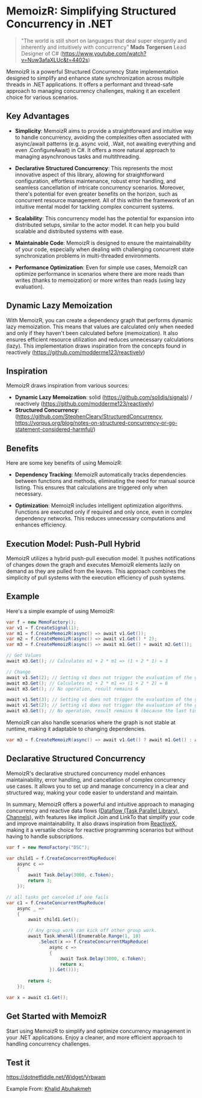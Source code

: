 # MemoizR: Simplifying Structured Concurrency in .NET

> "The world is still short on languages that deal super elegantly and inherently and intuitively with concurrency" **Mads Torgersen** Lead Designer of C# (https://www.youtube.com/watch?v=Nuw3afaXLUc&t=4402s)

MemoizR is a powerful Structured Concurrency State implementation designed to simplify and enhance state synchronization across multiple threads in .NET applications. It offers a performant and thread-safe approach to managing concurrency challenges, making it an excellent choice for various scenarios.

## Key Advantages

- **Simplicity**: MemoizR aims to provide a straightforward and intuitive way to handle concurrency, avoiding the complexities often associated with async/await patterns (e.g. async void, .Wait, not awaiting everything and even .ConfigureAwait) in C#. It offers a more natural approach to managing asynchronous tasks and multithreading.

- **Declarative Structured Concurrency**: This represents the most innovative aspect of this library, allowing for straightforward configuration, effortless maintenance, robust error handling, and seamless cancellation of intricate concurrency scenarios. Moreover, there's potential for even greater benefits on the horizon, such as concurrent resource management. All of this within the framework of an intuitive mental model for tackling complex concurrent systems.

- **Scalability**: This concurrency model has the potential for expansion into distributed setups, similar to the actor model. It can help you build scalable and distributed systems with ease.

- **Maintainable Code**: MemoizR is designed to ensure the maintainability of your code, especially when dealing with challenging concurrent state synchronization problems in multi-threaded environments.

- **Performance Optimization**: Even for simple use cases, MemoizR can optimize performance in scenarios where there are more reads than writes (thanks to memoization) or more writes than reads (using lazy evaluation).

## Dynamic Lazy Memoization

With MemoizR, you can create a dependency graph that performs dynamic lazy memoization. This means that values are calculated only when needed and only if they haven't been calculated before (memoization). It also ensures efficient resource utilization and reduces unnecessary calculations (lazy). This implementation draws inspiration from the concepts found in reactively (https://github.com/modderme123/reactively)

## Inspiration

MemoizR draws inspiration from various sources:

- **Dynamic Lazy Memoization**:  solid (https://github.com/solidjs/signals) / reactively (https://github.com/modderme123/reactively)
- **Structured Concurrency**: (https://github.com/StephenCleary/StructuredConcurrency, https://vorpus.org/blog/notes-on-structured-concurrency-or-go-statement-considered-harmful/)

##  Benefits
Here are some key benefits of using MemoizR:

- **Dependency Tracking**: MemoizR automatically tracks dependencies between functions and methods, eliminating the need for manual source listing. This ensures that calculations are triggered only when necessary.

- **Optimization**: MemoizR includes intelligent optimization algorithms. Functions are executed only if required and only once, even in complex dependency networks. This reduces unnecessary computations and enhances efficiency.

## Execution Model: Push-Pull Hybrid

MemoizR utilizes a hybrid push-pull execution model. It pushes notifications of changes down the graph and executes MemoizR elements lazily on demand as they are pulled from the leaves. This approach combines the simplicity of pull systems with the execution efficiency of push systems.

## Example

Here's a simple example of using MemoizR:

```csharp
var f = new MemoFactory();
var v1 = f.CreateSignal(1);
var m1 = f.CreateMemoizR(async() => await v1.Get());
var m2 = f.CreateMemoizR(async() => await v1.Get() * 2);
var m3 = f.CreateMemoizR(async() => await m1.Get() + await m2.Get());

// Get Values
await m3.Get(); // Calculates m1 + 2 * m1 => (1 + 2 * 1) = 3

// Change
await v1.Set(2); // Setting v1 does not trigger the evaluation of the graph
await m3.Get(); // Calculates m1 + 2 * m1 => (1 + 2 * 2) = 6
await m3.Get(); // No operation, result remains 6

await v1.Set(3); // Setting v1 does not trigger the evaluation of the graph
await v1.Set(2); // Setting v1 does not trigger the evaluation of the graph
await m3.Get(); // No operation, result remains 6 (because the last time the graph was evaluated, v1 was already 2)
```

MemoizR can also handle scenarios where the graph is not stable at runtime, making it adaptable to changing dependencies.

```cs
var m3 = f.CreateMemoizR(async() => await v1.Get() ? await m1.Get() : await m2.Get());
```

## Declarative Structured Concurrency
MemoizR's declarative structured concurrency model enhances maintainability, error handling, and cancellation of complex concurrency use cases. It allows you to set up and manage concurrency in a clear and structured way, making your code easier to understand and maintain.

In summary, MemoizR offers a powerful and intuitive approach to managing concurrency and reactive data flows ([Dataflow (Task Parallel Library)](https://learn.microsoft.com/en-us/dotnet/standard/parallel-programming/dataflow-task-parallel-library), [Channels](https://learn.microsoft.com/en-us/dotnet/core/extensions/channels)), with features like implicit Join and LinkTo that simplify your code and improve maintainability. It also draws inspiration from [ReactiveX](https://github.com/dotnet/reactive), making it a versatile choice for reactive programming scenarios but without having to handle subscriptions.

```cs
var f = new MemoFactory("DSC");

var child1 = f.CreateConcurrentMapReduce(
    async c =>
    {
        await Task.Delay(3000, c.Token);
        return 3;
    });

// all tasks get canceled if one fails
var c1 = f.CreateConcurrentMapReduce(
    async _ =>
    {
        await child1.Get();

        // Any group work can kick off other group work.
        await Task.WhenAll(Enumerable.Range(1, 10)
            .Select(x => f.CreateConcurrentMapReduce(
                async c =>
                {
                    await Task.Delay(3000, c.Token);
                    return x;
                }).Get()));
        
        return 4;
    });

var x = await c1.Get();

```

## Get Started with MemoizR

Start using MemoizR to simplify and optimize concurrency management in your .NET applications. Enjoy a cleaner, and more efficient approach to handling concurrency challenges.

## Test it

https://dotnetfiddle.net/Widget/Vrbwam

Example From: [Khalid Abuhakmeh](https://khalidabuhakmeh.com/memoizr-declarative-structured-concurrency-for-csharp#conclusion)